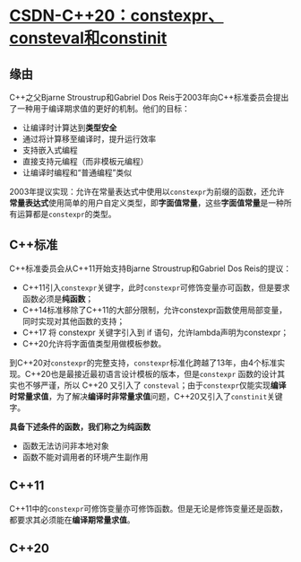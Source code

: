 # [CSDN-C++20：constexpr、consteval和constinit](https://blog.csdn.net/liuguang841118/article/details/127754252)




## 缘由

C++之父Bjarne Stroustrup和Gabriel Dos Reis于2003年向C++标准委员会提出了一种用于编译期求值的更好的机制。他们的目标：

- 让编译时计算达到**类型安全**
- 通过将计算移至编译时，提升运行效率
- 支持嵌入式编程
- 直接支持元编程（而非模板元编程）
- 让编译时编程和“普通编程”类似



2003年提议实现：允许在常量表达式中使用以`constexpr`为前缀的函数，还允许**常量表达式**使用简单的用户自定义类型，即**字面值常量**，这些**字面值常量**是一种所有运算都是`constexpr`的类型。



## C++标准

C++标准委员会从C++11开始支持Bjarne Stroustrup和Gabriel Dos Reis的提议：

- C++11引入`constexpr`关键字，此时`constexpr`可修饰变量亦可函数，但是要求函数必须是**纯函数**；
- C++14标准移除了C++11的大部分限制，允许constexpr函数使用局部变量，同时实现对其他函数的支持；
- C++17 将 constexpr 关键字引⼊到 if 语句，允许lambda声明为constexpr；
- C++20允许将字面值类型用做模板参数。

到C++20对`constexpr`的完整支持，`constexpr`标准化跨越了13年，由4个标准实现。C++20也是最接近最初语言设计模板的版本，但是`constexpr` 函数的设计其实也不够严谨，所以 C++20 又引入了 `consteval`；由于`constexpr`仅能实现**编译时常量求值**，为了解决**编译时非常量求值**问题，C++20又引入了`constinit`关键字。


**具备下述条件的函数，我们称之为纯函数**

- 函数无法访问非本地对象
- 函数不能对调用者的环境产生副作用



## C++11

C++11中的`constexpr`可修饰变量亦可修饰函数。但是无论是修饰变量还是函数，都要求其必须能在**编译期常量求值**。





## C++20